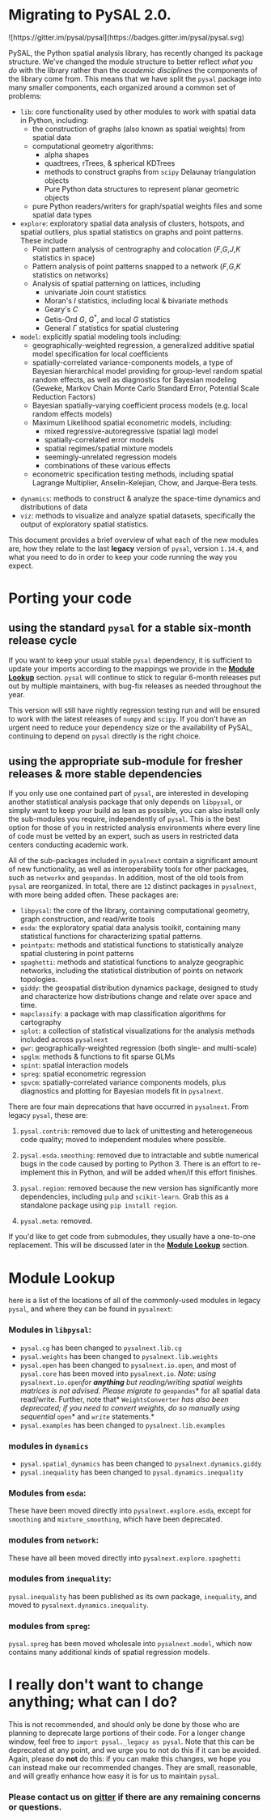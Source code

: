 # Migrating to PySAL 2.0. 

<div align='left'>
![https://gitter.im/pysal/pysal](https://badges.gitter.im/pysal/pysal.svg)
</div>

PySAL, the Python spatial analysis library, has recently changed its package structure. 
We've changed the module structure to better reflect *what you do* with the library rather than the *academic disciplines* the components of the library come from. 
This means that we have split the `pysal` package into many smaller components, each organized around a common set of problems:

* `lib`: core functionality used by other modules to work with spatial data in Python, including:
    - the construction of graphs (also known as spatial weights) from spatial data
    - computational geometry algorithms: 
         + alpha shapes
         + quadtrees, rTrees, & spherical KDTrees 
         + methods to construct graphs from `scipy` Delaunay triangulation objects
         + Pure Python data structures to represent planar geometric objects
    - pure Python readers/writers for graph/spatial weights files and some spatial data types
* `explore`: exploratory spatial data analysis of clusters, hotspots, and spatial outliers, plus spatial statistics on graphs and point patterns. These include
    * Point pattern analysis of centrography and colocation ($F$,$G$,$J$,$K$ statistics in space)
    * Pattern analysis of point patterns snapped to a network ($F$,$G$,$K$ statistics on networks)
    * Analysis of spatial patterning on lattices, including
        * univariate Join count statistics
        * Moran's $I$ statistics, including local & bivariate methods
        * Geary's $C$
        * Getis-Ord $G$, $G^*$, and local $G$ statistics
        * General $\Gamma$ statistics for spatial clustering 
* `model`: explicitly spatial modeling tools including:
    - geographically-weighted regression, a generalized additive spatial model specification for local coefficients
    - spatially-correlated variance-components models, a type of Bayesian hierarchical model providing for group-level random spatial random effects, as well as diagnostics for Bayesian modeling (Geweke, Markov Chain Monte Carlo Standard Error, Potential Scale Reduction Factors)
    - Bayesian spatially-varying coefficient process models (e.g. local random effects models)
    - Maximum Likelihood spatial econometric models, including:
        + mixed regressive-autoregressive (spatial lag) model
        + spatially-correlated error models
        + spatial regimes/spatial mixture models
        + seemingly-unrelated regression models
        + combinations of these various effects
    - econometric specification testing methods, including spatial Lagrange Multiplier, Anselin-Kelejian, Chow, and Jarque-Bera tests.
- `dynamics`: methods to construct & analyze the space-time dynamics and distributions of data
- `viz`: methods to visualize and analyze spatial datasets, specifically the output of exploratory spatial statistics. 

This document provides a brief overview of what each of the new modules are, how they relate to the last **legacy** version of `pysal`, version `1.14.4`, and what you need to do in order to keep your code running the way you expect. 

# Porting your code

## using the standard `pysal` for a stable six-month release cycle

If you want to keep your usual stable `pysal` dependency, it is sufficient to update your imports according to the mappings we provide in the [**Module Lookup**](#module-lookup) section. `pysal` will continue to stick to regular 6-month releases put out by multiple maintainers, with bug-fix releases as needed throughout the year. 

This version will still have nightly regression testing run and will be ensured to work with the latest releases of `numpy` and `scipy`. 
If you don't have an urgent need to reduce your dependency size or the availability of PySAL, continuing to depend on `pysal` directly is the right choice. 

## using the appropriate sub-module for fresher releases & more stable dependencies

If you only use one contained part of `pysal`, are interested in developing another statistical analysis package that only depends on `libpysal`, or simply want to keep your build as lean as possible, you can also install only the sub-modules you require, independently of `pysal`. This is the best option for those of you in restricted analysis environments where every line of code must be vetted by an expert, such as users in restricted data centers conducting academic work. 

All of the sub-packages included in `pysalnext` contain a significant amount of new functionality, as well as interoperability tools for other packages, such as `networkx` and `geopandas`. In addition, most of the old tools from `pysal` are reorganized. In total, there are `12` distinct packages in `pysalnext`, with more being added often. These packages are:
- `libpysal`: the core of the library, containing computational geometry, graph construction, and read/write tools
- `esda`: the exploratory spatial data analysis toolkit, containing many statistical functions for characterizing spatial patterns.
- `pointpats`: methods and statistical functions to statistically analyze spatial clustering in point patterns
- `spaghetti`: methods and statistical functions to analyze geographic networks, including the statistical distribution of points on network topologies.
- `giddy`: the geospatial distribution dynamics package, designed to study and characterize how distributions change and relate over space and time. 
- `mapclassify`: a package with map classification algorithms for cartography
- `splot`: a collection of statistical visualizations for the analysis methods included across `pysalnext`
- `gwr`: geographically-weighted regression (both single- and multi-scale)
- `spglm`: methods & functions to fit sparse GLMs
- `spint`: spatial interaction models
- `spreg`: spatial econometric regression
- `spvcm`: spatially-correlated variance components models, plus diagnostics and plotting for Bayesian models fit in `pysalnext`. 

There are four main deprecations that have occurred in `pysalnext`. From legacy `pysal`, these are:

1. `pysal.contrib`: removed due to lack of unittesting and heterogeneous code quality; moved to independent modules where possible. 

2. `pysal.esda.smoothing`: removed due to intractable and subtle numerical bugs in the code caused by porting to Python 3. There is an effort to re-implement this in Python, and will be added when/if this effort finishes. 

3. `pysal.region`: removed because the new version has significantly more dependencies, including `pulp` and `scikit-learn`. Grab this as a standalone package using `pip install region`. 

4. `pysal.meta`: removed.

If you'd like to get code from submodules, they usually have a one-to-one replacement. This will be discussed later in the [**Module Lookup**](#Module-Lookup) section.

# Module Lookup

here is a list of the locations of all of the commonly-used modules in legacy `pysal`, and where they can be found in `pysalnext`:

### Modules in `libpysal`:
- `pysal.cg` has been changed to `pysalnext.lib.cg`
- `pysal.weights` has been changed to `pysalnext.lib.weights`
- `pysal.open` has been changed to `pysalnext.io.open`, and most of `pysal.core` has been moved into `pysalnext.io`. *Note: using* `pysalnext.io.open`*for **anything** but reading/writing spatial weights matrices is not advised. Please migrate to* `geopandas`* for all spatial data read/write. Further, note that* `WeightsConverter` *has also been deprecated; if you need to convert weights, do so manually using sequential* `open`* and *`write`* statements.*
- `pysal.examples` has been changed to `pysalnext.lib.examples`
### modules in `dynamics`
- `pysal.spatial_dynamics` has been changed to `pysalnext.dynamics.giddy`
- `pysal.inequality` has been changed to `pysal.dynamics.inequality`
### Modules from `esda`:
These have been moved directly into `pysalnext.explore.esda`, except for `smoothing` and `mixture_smoothing`, which have been deprecated.
### modules from `network`:
These have all been moved directly into `pysalnext.explore.spaghetti`
### modules from `inequality`:
`pysal.inequality` has been published as its own package, `inequality`, and moved to `pysalnext.dynamics.inequality`. 
### modules from `spreg`:
`pysal.spreg` has been moved wholesale into `pysalnext.model`, which now contains many additional kinds of spatial regression models.

# I really don't want to change anything; what can I do?

This is not recommended, and should only be done by those who are planning to deprecate large portions of their code. For a longer change window, feel free to `import pysal._legacy as pysal`. Note that this can be deprecated at any point, and we urge you to not do this if it can be avoided. Again, please do **not** do this: if you can make this changes, we hope you can instead make our recommended changes. They are small, reasonable, and will greatly enhance how easy it is for us to maintain `pysal`. 

### Please contact us on [gitter](https://gitter.com/pysal/pysal) if there are any remaining concerns or questions. 